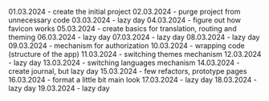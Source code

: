 01.03.2024 - create the initial project
02.03.2024 - purge project from unnecessary code
03.03.2024 - lazy day
04.03.2024 - figure out how favicon works
05.03.2024 - create basics for translation, routing and theming
06.03.2024 - lazy day
07.03.2024 - lazy day
08.03.2024 - lazy day
09.03.2024 - mechanism for authorization
10.03.2024 - wrapping code (structure of the app)
11.03.2024 - switching themes mechanism
12.03.2024 - lazy day
13.03.2024 - switching languages mechanism
14.03.2024 - create journal, but lazy day
15.03.2024 - few refactors, prototype pages
16.03.2024 - format a little bit main look
17.03.2024 - lazy day
18.03.2024 - lazy day
19.03.2024 - lazy day
